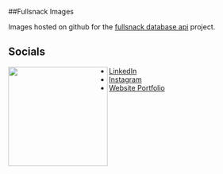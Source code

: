 ##Fullsnack Images

Images hosted on github for the [fullsnack database api](https://github.com/SomeProfoundName/aacw-harrypotter-backend-api) project.

## Socials 

<img align="left" src="./ME-pf.gif" width="200">

- [LinkedIn](https://www.linkedin.com/in/collinscomondi/) <br>
- [Instagram](https://www.instagram.com/someprofoundname/) <br>
- [Website Portfolio](https://www.someprofoundname.com)
